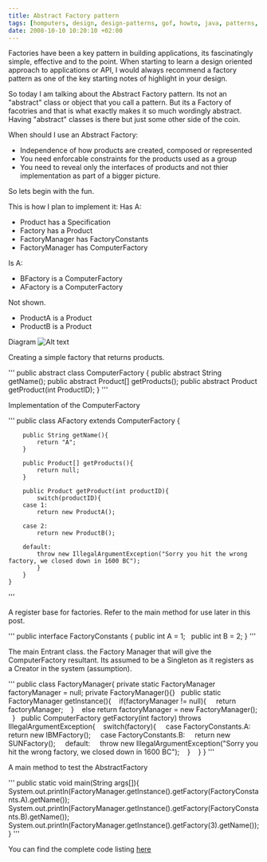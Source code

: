 ```yaml
---
title: Abstract Factory pattern
tags: [homputers, design, design-patterns, gof, howto, java, patterns, programming, singleton, singleton-pattern, software, software-development]
date: 2008-10-10 10:20:10 +02:00
---
```




Factories have been a key pattern in building applications, its fascinatingly simple, effective and to the point. When starting to learn a design oriented approach to applications or API, I would always recommend a factory pattern as one of the key starting notes of highlight in your design.

So today I am talking about the Abstract Factory pattern. Its not an "abstract" class or object that you call a pattern. But its a Factory of facotries and that is what exactly makes it so much wordingly abstract. Having "abstract" classes is there but just some other side of the coin.

When should I use an Abstract Factory:
+ Independence of how products are created, composed or represented
+ You need enforcable constraints for the products used as a group
+ You need to reveal only the interfaces of products and not thier implementation as part of a bigger picture.

So lets begin with the fun.

This is how I plan to implement it:
Has A:
+ Product has a Specification
+ Factory has a Product
+ FactoryManager has FactoryConstants
+ FactoryManager has ComputerFactory

Is A:
+ BFactory is a ComputerFactory
+ AFactory is a ComputerFactory

Not shown.
+ ProductA is a Product
+ ProductB is a Product

Diagram
![Alt text](/uploads/2008/10/abstractfactory.jpeg)

Creating a simple factory that returns products.

'''
	public abstract class ComputerFactory {
		public abstract String getName();
		public abstract Product[] getProducts();
		public abstract Product getProduct(int ProductID);
	}
'''

Implementation of the ComputerFactory

'''
	public class AFactory extends ComputerFactory {

		public String getName(){
			return "A";
		}

		public Product[] getProducts(){
			return null;
		}

		public Product getProduct(int productID){
			switch(productID){
		case 1:
			return new ProductA();

		case 2:
			return new ProductB();

		default:
			throw new IllegalArgumentException("Sorry you hit the wrong factory, we closed down in 1600 BC");
			}
		}
	}
'''

A register base for factories. Refer to the main method for use later in this post.

'''
	public interface FactoryConstants {
		public int A = 1;
 		public int B = 2;
	}
'''

The main Entrant class. the Factory Manager that will give the ComputerFactory resultant. Its assumed to be a Singleton as it registers as a Creator in the system (assumption).

'''
	public class FactoryManager{
		private static FactoryManager factoryManager = null;
		private FactoryManager(){}
 		public static FactoryManager getInstance(){
  			if(factoryManager != null){
   				return factoryManager;
  			}
  			else return factoryManager = new FactoryManager();
 		}
 
		public ComputerFactory getFactory(int factory) throws IllegalArgumentException{
  			switch(factory){
   				case FactoryConstants.A:
   					return new IBMFactory();
   				case FactoryConstants.B:
   					return new SUNFactory();
   				default:
   					throw new IllegalArgumentException("Sorry you hit the wrong factory, we closed down in 1600 BC");
  			} 
 	     	}
	}
'''

A main method to test the AbstractFactory

'''
	public static void main(String args[]){
  		System.out.println(FactoryManager.getInstance().getFactory(FactoryConstants.A).getName());
  		System.out.println(FactoryManager.getInstance().getFactory(FactoryConstants.B).getName());
  		System.out.println(FactoryManager.getInstance().getFactory(3).getName());
	}
'''


You can find the complete code listing
[here](/uploads/2008/10/abstractfactory.zip)
